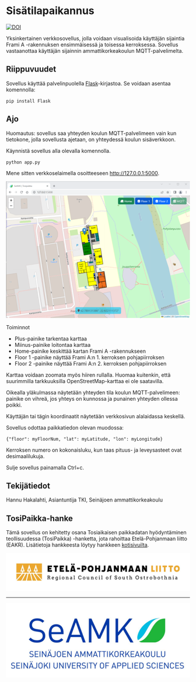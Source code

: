# Sisätilapaikannus

[![DOI](https://zenodo.org/badge/598501916.svg)](https://zenodo.org/badge/latestdoi/598501916)

Yksinkertainen verkkosovellus, jolla voidaan visualisoida käyttäjän sijaintia Frami A -rakennuksen ensimmäisessä ja toisessa kerroksessa. Sovellus vastaanottaa käyttäjän sijainnin ammattikorkeakoulun MQTT-palvelimelta.

## Riippuvuudet

Sovellus käyttää palvelinpuolella [Flask](https://flask.palletsprojects.com/en/2.2.x/)-kirjastoa. Se voidaan asentaa komennolla:

```
pip install Flask
```

## Ajo

Huomautus: sovellus saa yhteyden koulun MQTT-palvelimeen vain kun tietokone, jolla sovellusta ajetaan, on yhteydessä koulun sisäverkkoon.

Käynnistä sovellus alla olevalla komennolla.

```
python app.py
```

Mene sitten verkkoselaimella osoitteeseen http://127.0.0.1:5000.

![websovellus](images/sovellus.png)

Toiminnot
* Plus-painike tarkentaa karttaa
* Miinus-painike loitontaa karttaa
* Home-painike keskittää kartan Frami A -rakennukseen
* Floor 1 -painike näyttää Frami A:n 1. kerroksen pohjapiirroksen
* Floor 2 -painike näyttää Frami A:n 2. kerroksen pohjapiirroksen

Karttaa voidaan zoomata myös hiiren rullalla. Huomaa kuitenkin, että suurimmilla tarkkuuksilla OpenStreetMap-karttaa ei ole saatavilla.

Oikealla yläkulmassa näytetään yhteyden tila koulun MQTT-palvelimeen: painike on vihreä, jos yhteys on kunnossa ja punainen yhteyden ollessa poikki.

Käyttäjän tai tägin koordinaatit näytetään verkkosivun alalaidassa keskellä.

Sovellus odottaa paikkatiedon olevan muodossa:

```
{"floor": myFloorNum, "lat": myLatitude, "lon": myLongitude}
```

Kerroksen numero on kokonaisluku, kun taas pituus- ja leveysasteet ovat desimaalilukuja.

Sulje sovellus painamalla Ctrl+c.

## Tekijätiedot

Hannu Hakalahti, Asiantuntija TKI, Seinäjoen ammattikorkeakoulu

## TosiPaikka-hanke

Tämä sovellus on kehitetty osana Tosiaikaisen paikkadatan hyödyntäminen teollisuudessa (TosiPaikka) -hanketta, jota rahoittaa Etelä-Pohjanmaan liitto (EAKR). Lisätietoja hankkeesta löytyy hankkeen [kotisivuilta](https://projektit.seamk.fi/alykkaat-teknologiat/tosipaikka/).

![EPLiitto](images/EPLiitto_logo_vaaka_vari.jpg)

---

![SeAMK](images/SEAMK_vaaka_fi_en_RGB_1200x486.jpg)
